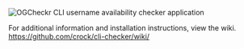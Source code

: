 ![OGCheckr CLI username availability checker application](https://i.imgur.com/77zuFqp.png "OGCheckr CLI")

For additional information and installation instructions, view the wiki.
https://github.com/crock/cli-checker/wiki/
